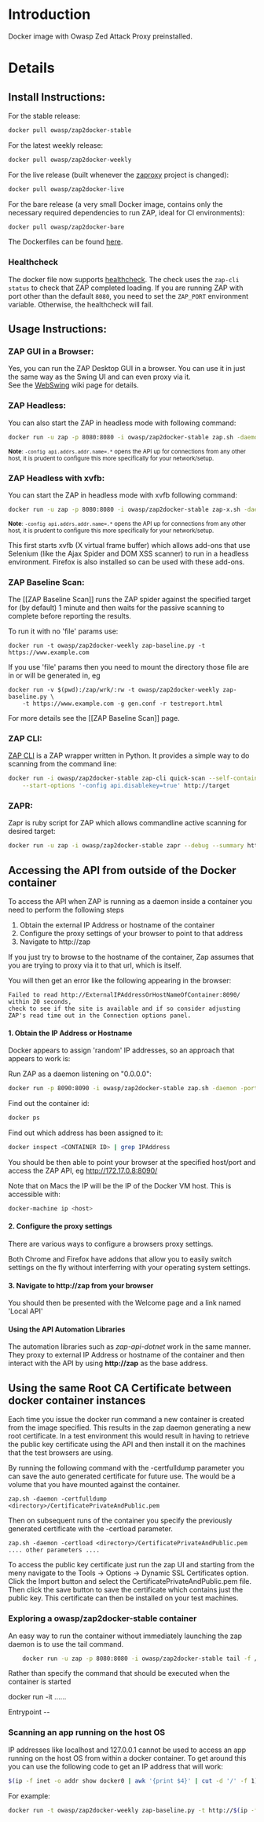 # Introduction
Docker image with Owasp Zed Attack Proxy preinstalled.
# Details
## Install Instructions:
For the stable release:
```bash
docker pull owasp/zap2docker-stable
```
For the latest weekly release:
```bash
docker pull owasp/zap2docker-weekly
```
For the live release (built whenever the [zaproxy](https://github.com/zaproxy/zaproxy) project is changed):
```bash
docker pull owasp/zap2docker-live
```
For the bare release (a very small Docker image, contains only the necessary required dependencies to run ZAP, ideal for CI environments):
```bash
docker pull owasp/zap2docker-bare
```
The Dockerfiles can be found [here](https://github.com/zaproxy/zaproxy/tree/develop/docker).

### Healthcheck
The docker file now supports [healthcheck](https://docs.docker.com/engine/reference/builder/#healthcheck). The check uses the `zap-cli status` to check that ZAP completed loading. If you are running ZAP with port other than the default `8080`, you need to set the `ZAP_PORT` environment variable. Otherwise, the healthcheck will fail.

## Usage Instructions:
### ZAP GUI in a Browser:
Yes, you can run the ZAP Desktop GUI in a browser. You can use it in just the same way as the Swing UI and can even proxy via it.<br>
See the [WebSwing](WebSwing) wiki page for details.

### ZAP Headless:
You can also start the ZAP in headless mode with following command:
```bash
docker run -u zap -p 8080:8080 -i owasp/zap2docker-stable zap.sh -daemon -host 0.0.0.0 -port 8080 -config api.addrs.addr.name=.* -config api.addrs.addr.regex=true -config api.key=<api-key>
```
<sub>**Note**: `-config api.addrs.addr.name=.*` opens the API up for connections from any other host, it is prudent to configure this more specifically for your network/setup.</sub>

### ZAP Headless with xvfb:
You can start the ZAP in headless mode with xvfb following command:

```bash
docker run -u zap -p 8080:8080 -i owasp/zap2docker-stable zap-x.sh -daemon -host 0.0.0.0 -port 8080 -config api.addrs.addr.name=.* -config api.addrs.addr.regex=true
```
<sub>**Note**: `-config api.addrs.addr.name=.*` opens the API up for connections from any other host, it is prudent to configure this more specifically for your network/setup.</sub>

This first starts xvfb (X virtual frame buffer) which allows add-ons that use Selenium (like the Ajax Spider and DOM XSS scanner) to run in a headless environment. Firefox is also installed so can be used with these add-ons.

### ZAP Baseline Scan:
The [[ZAP Baseline Scan]] runs the ZAP spider against the specified target for (by default) 1 minute and then waits for the passive scanning to complete before reporting the results.

To run it with no 'file' params use:
```
docker run -t owasp/zap2docker-weekly zap-baseline.py -t https://www.example.com
```
If you use 'file' params then you need to mount the directory those file are in or will be generated in, eg
```
docker run -v $(pwd):/zap/wrk/:rw -t owasp/zap2docker-weekly zap-baseline.py \
    -t https://www.example.com -g gen.conf -r testreport.html
```

For more details see the [[ZAP Baseline Scan]] page.
### ZAP CLI:
[ZAP CLI](https://github.com/Grunny/zap-cli) is a ZAP wrapper written in Python. It provides a simple way to do scanning from the command line:

```bash
docker run -i owasp/zap2docker-stable zap-cli quick-scan --self-contained \
    --start-options '-config api.disablekey=true' http://target
```

### ZAPR:
Zapr is ruby script for ZAP which allows commandline active scanning for desired target:

```bash
docker run -u zap -i owasp/zap2docker-stable zapr --debug --summary http://target
```


## Accessing the API from outside of the Docker container

To access the API when ZAP is running as a daemon inside a container you need to perform the following steps

1. Obtain the external IP Address or hostname of the container
2. Configure the proxy settings of your browser to point to that address
3. Navigate to http://zap


If you just try to browse to the hostname of the container, Zap assumes that you are trying to proxy via it to that url, which is itself.

You will then get an error like the following appearing in the browser:

	Failed to read http://ExternalIPAddressOrHostNameOfContainer:8090/ within 20 seconds, 
	check to see if the site is available and if so consider adjusting ZAP's read time out in the Connection options panel.


#### 1. Obtain the IP Address or Hostname

Docker appears to assign 'random' IP addresses, so an approach that appears to work is:

Run ZAP as a daemon listening on "0.0.0.0":

```bash
docker run -p 8090:8090 -i owasp/zap2docker-stable zap.sh -daemon -port 8090 -host 0.0.0.0
```
Find out the container id:
```bash
docker ps
```
Find out which address has been assigned to it:
```bash
docker inspect <CONTAINER ID> | grep IPAddress
```
You should be then able to point your browser at the specified host/port and access the ZAP API, eg http://172.17.0.8:8090/

Note that on Macs the IP will be the IP of the Docker VM host.  This is accessible with:  
```bash
docker-machine ip <host>
```

#### 2. Configure the proxy settings

There are various ways to configure a browsers proxy settings.

Both Chrome and Firefox have addons that allow you to easily switch settings on the fly without interferring with your operating system settings.

#### 3. Navigate to http://zap from your browser

You should then be presented with the Welcome page and a link named 'Local API'
 

#### Using the API Automation Libraries

The automation libraries such as *zap-api-dotnet* work in the same manner. They proxy to external IP Address or hostname of the container and then interact with the API by using **http://zap** as the base address.


## Using the same Root CA Certificate between docker container instances  

Each time you issue the docker run command a new container is created from the image specified. This results in the zap daemon generating a new root certificate. In a test environment this would result in having to retrieve the public key certificate using the API and then install it on the machines that the test browsers are using.

By running the following command with the -certfulldump parameter you can save the auto generated certificate for future use. The <directory> would be a volume that you have mounted against the container.

    zap.sh -daemon -certfulldump <directory>/CertificatePrivateAndPublic.pem

Then on subsequent runs of the container you specify the previously generated certificate with the -certload parameter.

    zap.sh -daemon -certload <directory>/CertificatePrivateAndPublic.pem .... other parameters ....

To access the public key certificate just run the zap UI and starting from the meny navigate to the Tools -> Options -> Dynamic SSL Certificates option. Click the Import button and select the CertificatePrivateAndPublic.pem file. Then click the save button to save the certificate which contains just the public key. This certificate can then be installed on your test machines.

### Exploring a owasp/zap2docker-stable container

An easy way to run the container without immediately launching the zap daemon is to use the tail command.

```bash
    docker run -u zap -p 8080:8080 -i owasp/zap2docker-stable tail -f /dev/null
```




Rather than specify the command that should be executed when the container is started 

docker run -it ......

Entrypoint -- 



### Scanning an app running on the host OS

IP addresses like localhost and 127.0.0.1 cannot be used to access an app running on the host OS from within a docker container.
To get around this you can use the following code to get an IP address that will work:
```bash
$(ip -f inet -o addr show docker0 | awk '{print $4}' | cut -d '/' -f 1)
```
For example:
```bash
docker run -t owasp/zap2docker-weekly zap-baseline.py -t http://$(ip -f inet -o addr show docker0 | awk '{print $4}' | cut -d '/' -f 1):10080
```